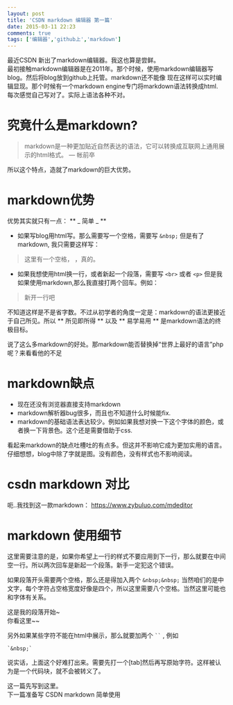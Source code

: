 ```yaml
---
layout: post
title: 'CSDN markdown 编辑器 第一篇'
date: 2015-03-11 22:23
comments: true
tags: ['编辑器','github上','markdown']
---
```


最近CSDN 新出了markdown编辑器。我这也算是尝鲜。  
最初接触markdown编辑器是在2011年。那个时候，使用markdown编辑器写blog。然后将blog放到github上托管。markdown还不能像
现在这样可以实时编辑显现。那个时候有一个markdown engine专门将markdown语法转换成html. 每次感觉自己写对了。实际上语法各种不对。

#  究竟什么是markdown?

> markdown是一种更加贴近自然表达的语法，它可以转换成互联网上通用展示的html格式。 — 帐前卒

所以这个特点，造就了markdown的巨大优势。

#  markdown优势

优势其实就只有一点： ** _ 简单 _ **

  * 如果写blog用html写。那么需要写一个空格，需要写 ` &nbsp; ` 但是有了markdown, 我只需要这样写： 

> 这里有一个空格， ，真的。

  * 如果我想使用html换一行，或者新起一个段落，需要写 ` <br> ` 或者 ` <p> ` 但是我如果使用markdown,那么我直接打两个回车。例如： 

> 新开一行吧

不知道这样是不是省字数。不过从初学者的角度一定是：markdown的语法更接近于自己所见。所以 ** 所见即所得 ** 以及 ** 易学易用 **
是markdown语法的终极目标。

说了这么多markdown的好处。那markdown能否替换掉“世界上最好的语言”php呢？来看看他的不足

#  markdown缺点

  * 现在还没有浏览器直接支持markdown 
  * markdown解析器bug很多，而且也不知道什么时候能fix. 
  * markdown的基础语法表达较少。例如如果我想对换一下这个字体的颜色，或者换一下背景色。这个还是需要借助于css. 

看起来markdown的缺点吐槽吐的有点多。但这并不影响它成为更加实用的语言。仔细想想，blog中除了字就是图。没有颜色，没有样式也不影响阅读。

#  csdn markdown 对比

呃..我找到这一款markdown： [ https://www.zybuluo.com/mdeditor
](https://www.zybuluo.com/mdeditor)

#  markdown 使用细节

这里需要注意的是，如果你希望上一行的样式不要应用到下一行，那么就要在中间空一行。所以两次回车是新起一个段落。新手一定犯这个错误。

如果段落开头需要两个空格，那么还是得加入两个 ` &nbsp;&nbsp; `
当然咱们的是中文字，每个字符占空格宽度好像是四个，所以这里需要八个空格。当然这里可能也和字体有关系。

这是我的段落开始~  
你看这里~~

另外如果某些字符不能在html中展示，那么就要加两个 ` `` ` , 例如

    `&nbsp;`
说实话，上面这个好难打出来。需要先打一个[tab]然后再写原始字符。这样被认为是一个代码块，就不会被转义了。

这一篇先写到这里。  
下一篇准备写 CSDN markdown 简单使用

